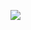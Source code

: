 ![](https://raw.githubusercontent.com/figment-networks/datahub-learn/new-pathways/.gitbook/assets/solana-setup-00.gif)
